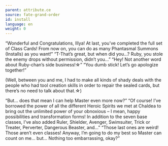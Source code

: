 ```yaml
---
parent: attribute.ce
source: fate-grand-order
id: install
language: en
weight: 0
---
```


“Wonderful and Congratulations, Illya! At last, you’ve completed the full set of Class Cards! From now on, you can do as many Phantasmal Summons (Installs) as you want!”
“T-That’s great, but when did you…? Ruby, you stole the enemy drops without permission, didn’t you…”
“Hey! Not another word about Ruby-chan’s side business!☆”
“You dumb stick! Let’s go apologize together!”

(Well, between you and me, I had to make all kinds of shady deals with the people who had tool creation skills in order to repair the sealed cards, but there’s no need to talk about that.☆)

“But… does that mean I can help Master even more now?”
“Of course! I’ve borrowed the power of all the different Heroic Spirits we met at Chaldea to bring out the unlimited power of your obnoxious – I mean, happy possibilities and transformation forms! In addition to the seven base classes, I’ve also added Ruler, Shielder, Avenger, Swimsuiter, Trick or Treater, Perverter, Dangerous Beaster, and…”
“Those last ones are weird! Those aren’t even classes! Anyway, I’m going to do my best so Master can count on me… but… Nothing too embarrassing, okay?”
